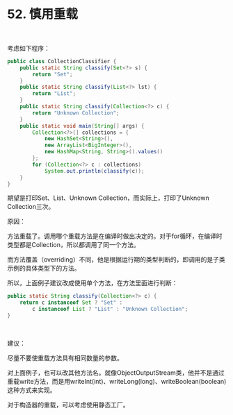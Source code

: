 # 52. 慎用重载

​    

考虑如下程序：

```java
public class CollectionClassifier {
    public static String classify(Set<?> s) {
    	return "Set";
    }
    public static String classify(List<?> lst) {
    	return "List";
    }
    public static String classify(Collection<?> c) {
    	return "Unknown Collection";
    }
    public static void main(String[] args) {
        Collection<?>[] collections = {
            new HashSet<String>(),
            new ArrayList<BigInteger>(),
            new HashMap<String, String>().values()
        };
        for (Collection<?> c : collections)
        	System.out.println(classify(c));
    }
}
```

期望是打印Set、List、Unknown Collection，而实际上，打印了Unknown Collection三次。

原因：

方法重载了。调用哪个重载方法是在编译时做出决定的。对于for循环，在编译时类型都是Collection，所以都调用了同一个方法。

而方法覆盖（overriding）不同，他是根据运行期的类型判断的，即调用的是子类示例的具体类型下的方法。

所以，上面例子建议改成使用单个方法，在方法里面进行判断：

```java
public static String classify(Collection<?> c) {
	return c instanceof Set ? "Set" :
		c instanceof List ? "List" : "Unknown Collection";
}
```

​    

建议：

尽量不要使重载方法具有相同数量的参数。

对上面例子，也可以改其他方法名。就像ObjectOutputStream类，他并不是通过重载write方法，而是用writeInt(int)、writeLong(long)、writeBoolean(boolean)这种方式来实现。

对于构造器的重载，可以考虑使用静态工厂。